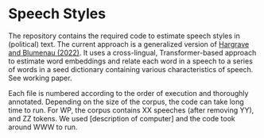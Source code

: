 # Speech Styles

The repository contains the required code to estimate speech styles in (political) text. The current approach is a generalized version of [Hargrave and Blumenau (2022)](https://www.cambridge.org/core/journals/british-journal-of-political-science/article/abs/no-longer-conforming-to-stereotypes-gender-political-style-and-parliamentary-debate-in-the-uk/90A859B95E11AF370728DC29B778891F). It uses a cross-lingual, Transformer-based approach to estimate word embeddings and relate each word in a speech to a series of words in a seed dictionary containing various characteristics of speech. See working paper.

Each file is numbered according to the order of execution and thoroughly annotated. Depending on the size of the corpus, the code can take long time to run. For WP, the corpus contains XX speeches (after removing YY), and ZZ tokens. We used [description of computer] and the code took around WWW to run. 
